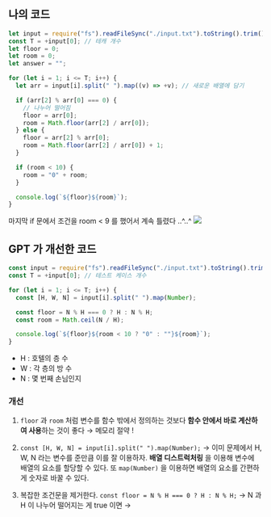 ## 나의 코드

``` js 
let input = require("fs").readFileSync("./input.txt").toString().trim().split("\n");
const T = +input[0]; // 테캐 개수
let floor = 0;
let room = 0;
let answer = "";

for (let i = 1; i <= T; i++) {
  let arr = input[i].split(" ").map((v) => +v); // 새로운 배열에 담기

  if (arr[2] % arr[0] === 0) {
    // 나누어 떨어짐
    floor = arr[0];
    room = Math.floor(arr[2] / arr[0]);
  } else {
    floor = arr[2] % arr[0];
    room = Math.floor(arr[2] / arr[0]) + 1;
  }

  if (room < 10) {
    room = "0" + room;
  }

  console.log(`${floor}${room}`);
}

```

마지막 if 문에서 조건을 room < 9 를 했어서 계속 틀렸다 ..^..^
![](https://i.imgur.com/eCyWSKB.png)

## GPT 가 개선한 코드

``` js
const input = require("fs").readFileSync("./input.txt").toString().trim().split("\n");
const T = +input[0]; // 테스트 케이스 개수

for (let i = 1; i <= T; i++) {
  const [H, W, N] = input[i].split(" ").map(Number);

  const floor = N % H === 0 ? H : N % H;
  const room = Math.ceil(N / H);

  console.log(`${floor}${room < 10 ? "0" : ""}${room}`);
}

```

- H : 호텔의 층 수
- W : 각 층의 방 수
- N : 몇 번째 손님인지 

### 개선

1. `floor` 과 `room` 처럼 변수를 함수 밖에서 정의하는 것보다 **함수 안에서 바로 계산하여 사용**하는 것이 좋다 → 메모리 절약 ! 
2.  `const [H, W, N] = input[i].split(" ").map(Number);`
   → 이미 문제에서 H, W, N 라는 변수를 준만큼 이를 잘 이용하자. 
   **배열 디스트럭처링** 을 이용해 변수에 배열의 요소를 할당할 수 있다. 
   또 `map(Number)` 을 이용하면 배열의 요소를 간편하게 숫자로 바꿀 수 있다. 

3. 복잡한 조건문을 제거한다. 
   `const floor = N % H === 0 ? H : N % H;`
   → N 과 H 이 나누어 떨어지는 게 true 이면 →